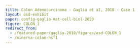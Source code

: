 ```yaml
---
title: Colon Adenocarcinoma - Gaglia et al, 2018 - Case 1
layout: osd-exhibit
paper: config-gaglia-nat-cell-biol-2020
figure: COLON_1
redirect_from: 
  - /featured-paper/gaglia-2018/figures/osd-COLON_1
  - /minerva-colon-hsf1
---
```

